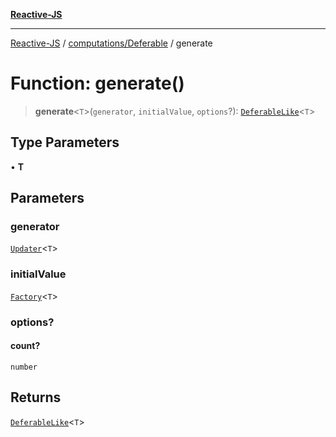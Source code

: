 [**Reactive-JS**](../../../README.md)

***

[Reactive-JS](../../../README.md) / [computations/Deferable](../README.md) / generate

# Function: generate()

> **generate**\<`T`\>(`generator`, `initialValue`, `options`?): [`DeferableLike`](../../interfaces/DeferableLike.md)\<`T`\>

## Type Parameters

• **T**

## Parameters

### generator

[`Updater`](../../../functions/type-aliases/Updater.md)\<`T`\>

### initialValue

[`Factory`](../../../functions/type-aliases/Factory.md)\<`T`\>

### options?

#### count?

`number`

## Returns

[`DeferableLike`](../../interfaces/DeferableLike.md)\<`T`\>

